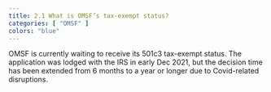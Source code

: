 ```yaml
---
title: 2.1 What is OMSF’s tax-exempt status?
categories: [ "OMSF" ]
colors: "blue"
---
```


OMSF is currently waiting to receive its 501c3 tax-exempt status. The application was lodged with the IRS in early Dec 2021, but the decision time has been extended from 6 months to a year or longer due to Covid-related disruptions. 